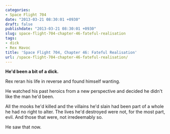 ```yaml
---
categories:
- Space Flight 704
date: "2013-03-21 08:30:01 +0930"
draft: false
publishdate: "2013-03-21 08:30:01 +0930"
slug: space-flight-704-chapter-46-fateful-realisation
tags:
- dick
- Rex Havoc
title: 'Space Flight 704, Chapter 46: Fateful Realisation'
url: /space-flight-704-chapter-46-fateful-realisation/
---
```

**He'd been a bit of a dick.**

Rex reran his life in reverse and found himself wanting.

He watched his past heroics from a new perspective and decided he didn't
like the man he'd been.

All the mooks he'd killed and the villains he'd slain had been part of a
whole he had no right to alter. The lives he'd destroyed were not, for
the most part, evil. And those that were, not irredeemably so.

He saw that now.
